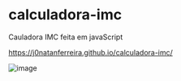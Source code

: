 # calculadora-imc
Cauladora IMC feita em javaScript

https://j0natanferreira.github.io/calculadora-imc/

![image](https://github.com/j0natanferreira/calculadora-imc/assets/82197119/fe0e33c4-394e-4fd7-acab-6f97bfd467ed)
